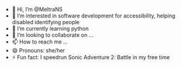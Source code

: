 - 👋 Hi, I’m @MeltraNS
- 👀 I’m interested in software development for accessibility, helping disabled identifying people
- 🌱 I’m currently learning python
- 💞️ I’m looking to collaborate on ...
- 📫 How to reach me ...
- 😄 Pronouns: she/her
- ⚡ Fun fact: I speedrun Sonic Adventure 2: Battle in my free time

<!---
MeltraNS/MeltraNS is a ✨ special ✨ repository because its `README.md` (this file) appears on your GitHub profile.
You can click the Preview link to take a look at your changes.
--->
